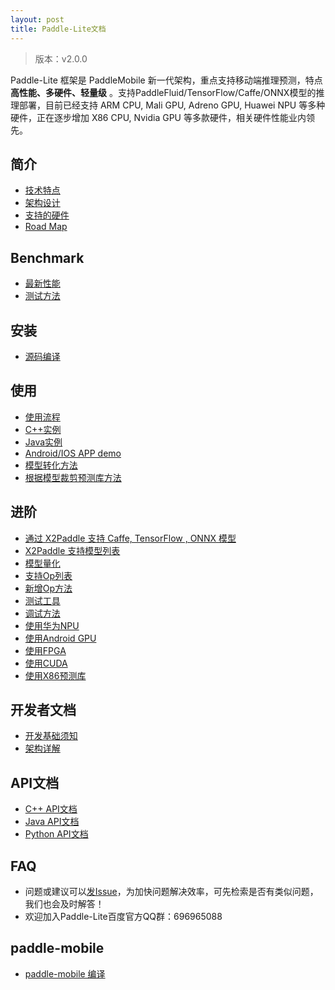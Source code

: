 ```yaml
---
layout: post
title: Paddle-Lite文档
---
```


> 版本：v2.0.0

Paddle-Lite 框架是 PaddleMobile 新一代架构，重点支持移动端推理预测，特点**高性能、多硬件、轻量级** 。支持PaddleFluid/TensorFlow/Caffe/ONNX模型的推理部署，目前已经支持 ARM CPU, Mali GPU, Adreno GPU, Huawei NPU 等多种硬件，正在逐步增加 X86 CPU, Nvidia GPU 等多款硬件，相关硬件性能业内领先。

## 简介

- [技术特点]({{site.baseurl}}/v2.0.0/tech_highlights)
- [架构设计]({{site.baseurl}}/v2.0.0/architecture)
- [支持的硬件]({{site.baseurl}}/v2.0.0/support_hardware)
- [Road Map]({{site.baseurl}}/v2.0.0/roadmap)

## Benchmark

- [最新性能]({{site.baseurl}}/v2.0.0/benchmark)
- [测试方法]({{site.baseurl}}/v2.0.0/benchmark_tools)

## 安装

- [源码编译]({{site.baseurl}}/v2.0.0/source_compile)

## 使用

- [使用流程]({{site.baseurl}}/v2.0.0/tutorial)
- [C++实例]({{site.baseurl}}/v2.0.0/cpp_demo)
- [Java实例]({{site.baseurl}}/v2.0.0/java_demo)
- [Android/IOS APP demo](https://github.com/PaddlePaddle/Paddle-Lite-Demo)
- [模型转化方法]({{site.baseurl}}/v2.0.0/model_optimize_tool)
- [根据模型裁剪预测库方法]({{site.baseurl}}/v2.0.0/library_tailoring)

## 进阶

- [通过 X2Paddle 支持 Caffe, TensorFlow , ONNX 模型]({{site.baseurl}}/v2.0.0/x2paddle)
- [X2Paddle 支持模型列表]({{site.baseurl}}/v2.0.0/x2paddle_models_doc)
- [模型量化]({{site.baseurl}}/v2.0.0/model_quantization)
- [支持Op列表]({{site.baseurl}}/v2.0.0/support_operation_list)
- [新增Op方法]({{site.baseurl}}/v2.0.0/add_new_operation)
- [测试工具]({{site.baseurl}}/v2.0.0/debug_tools)
- [调试方法]({{site.baseurl}}/v2.0.0/debug_tools)
- [使用华为NPU]({{site.baseurl}}/v2.0.0/npu)
- [使用Android GPU]({{site.baseurl}}/v2.0.0/opencl)
- [使用FPGA]({{site.baseurl}}/v2.0.0/fpga)
- [使用CUDA]({{site.baseurl}}/v2.0.0/cuda)
- [使用X86预测库]({{site.baseurl}}/v2.0.0/x86)

## 开发者文档

- [开发基础须知]({{site.baseurl}}/v2.0.0/for-developer)
- [架构详解]({{site.baseurl}}/v2.0.0/architecture-intro)

## API文档

- [C++ API文档]({{site.baseurl}}/v2.0.0/cxx_api_doc)
- [Java API文档]({{site.baseurl}}/v2.0.0/java_api_doc)
- [Python API文档]({{site.baseurl}}/v2.0.0/python_api_doc)

## FAQ

- 问题或建议可以[发Issue](https://github.com/PaddlePaddle/Paddle-Lite/issues)，为加快问题解决效率，可先检索是否有类似问题，我们也会及时解答！
- 欢迎加入Paddle-Lite百度官方QQ群：696965088

## paddle-mobile

- [paddle-mobile 编译]({{site.baseurl}}/v2.0.0/mobile)
